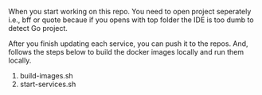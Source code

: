 When you start working on this repo. You need to open project seperately i.e., bff or quote becaue if you opens with top folder the IDE is too dumb to detect Go project.

After you finish updating each service, you can push it to the repos. And, follows the steps below to build the docker images locally and run them locally.
1. build-images.sh
2. start-services.sh

